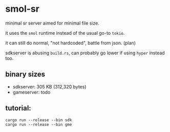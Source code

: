 # smol-sr
minimal sr server aimed for minimal file size.

it uses the `smol` runtime instead of the usual go-to `tokio`.

it can still do normal, "not hardcoded", battle from json. (plan)

sdkserver is abusing `build.rs`, can probably go lower if using `hyper` instead too.

## binary sizes
- sdkserver: 305 KB (312,320 bytes)
- gameserver: todo

## tutorial:
```
cargo run --release --bin sdk
cargo run --release --bin gme
```
